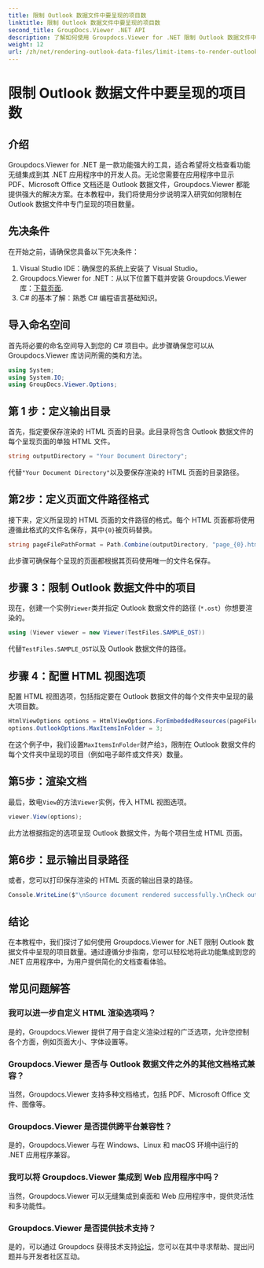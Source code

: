 ```yaml
---
title: 限制 Outlook 数据文件中要呈现的项目数
linktitle: 限制 Outlook 数据文件中要呈现的项目数
second_title: GroupDocs.Viewer .NET API
description: 了解如何使用 Groupdocs.Viewer for .NET 限制 Outlook 数据文件中呈现的项目数量。请按照我们的步骤进行无缝集成。
weight: 12
url: /zh/net/rendering-outlook-data-files/limit-items-to-render-outlook-data-files/
---
```


# 限制 Outlook 数据文件中要呈现的项目数

## 介绍
Groupdocs.Viewer for .NET 是一款功能强大的工具，适合希望将文档查看功能无缝集成到其 .NET 应用程序中的开发人员。无论您需要在应用程序中显示 PDF、Microsoft Office 文档还是 Outlook 数据文件，Groupdocs.Viewer 都能提供强大的解决方案。在本教程中，我们将使用分步说明深入研究如何限制在 Outlook 数据文件中专门呈现的项目数量。
## 先决条件
在开始之前，请确保您具备以下先决条件：
1. Visual Studio IDE：确保您的系统上安装了 Visual Studio。
2.  Groupdocs.Viewer for .NET：从以下位置下载并安装 Groupdocs.Viewer 库：[下载页面](https://releases.groupdocs.com/viewer/net/).
3. C# 的基本了解：熟悉 C# 编程语言基础知识。

## 导入命名空间
首先将必要的命名空间导入到您的 C# 项目中。此步骤确保您可以从 Groupdocs.Viewer 库访问所需的类和方法。
```csharp
using System;
using System.IO;
using GroupDocs.Viewer.Options;
```
## 第 1 步：定义输出目录
首先，指定要保存渲染的 HTML 页面的目录。此目录将包含 Outlook 数据文件的每个呈现页面的单独 HTML 文件。
```csharp
string outputDirectory = "Your Document Directory";
```
代替`"Your Document Directory"`以及要保存渲染的 HTML 页面的目录路径。
## 第2步：定义页面文件路径格式
接下来，定义所呈现的 HTML 页面的文件路径的格式。每个 HTML 页面都将使用遵循此格式的文件名保存，其中`{0}`被页码替换。
```csharp
string pageFilePathFormat = Path.Combine(outputDirectory, "page_{0}.html");
```
此步骤可确保每个呈现的页面都根据其页码使用唯一的文件名保存。
## 步骤 3：限制 Outlook 数据文件中的项目
现在，创建一个实例`Viewer`类并指定 Outlook 数据文件的路径 (`*.ost`）你想要渲染的。
```csharp
using (Viewer viewer = new Viewer(TestFiles.SAMPLE_OST))
```
代替`TestFiles.SAMPLE_OST`以及 Outlook 数据文件的路径。
## 步骤 4：配置 HTML 视图选项
配置 HTML 视图选项，包括指定要在 Outlook 数据文件的每个文件夹中呈现的最大项目数。
```csharp
HtmlViewOptions options = HtmlViewOptions.ForEmbeddedResources(pageFilePathFormat);
options.OutlookOptions.MaxItemsInFolder = 3;
```
在这个例子中，我们设置`MaxItemsInFolder`财产给`3`，限制在 Outlook 数据文件的每个文件夹中呈现的项目（例如电子邮件或文件夹）数量。
## 第5步：渲染文档
最后，致电`View`的方法`Viewer`实例，传入 HTML 视图选项。
```csharp
viewer.View(options);
```
此方法根据指定的选项呈现 Outlook 数据文件，为每个项目生成 HTML 页面。
## 第6步：显示输出目录路径
或者，您可以打印保存渲染的 HTML 页面的输出目录的路径。
```csharp
Console.WriteLine($"\nSource document rendered successfully.\nCheck output in {outputDirectory}.");
```

## 结论
在本教程中，我们探讨了如何使用 Groupdocs.Viewer for .NET 限制 Outlook 数据文件中呈现的项目数量。通过遵循分步指南，您可以轻松地将此功能集成到您的 .NET 应用程序中，为用户提供简化的文档查看体验。
## 常见问题解答
### 我可以进一步自定义 HTML 渲染选项吗？
是的，Groupdocs.Viewer 提供了用于自定义渲染过程的广泛选项，允许您控制各个方面，例如页面大小、字体设置等。
### Groupdocs.Viewer 是否与 Outlook 数据文件之外的其他文档格式兼容？
当然，Groupdocs.Viewer 支持多种文档格式，包括 PDF、Microsoft Office 文件、图像等。
### Groupdocs.Viewer 是否提供跨平台兼容性？
是的，Groupdocs.Viewer 与在 Windows、Linux 和 macOS 环境中运行的 .NET 应用程序兼容。
### 我可以将 Groupdocs.Viewer 集成到 Web 应用程序中吗？
当然，Groupdocs.Viewer 可以无缝集成到桌面和 Web 应用程序中，提供灵活性和多功能性。
### Groupdocs.Viewer 是否提供技术支持？
是的，可以通过 Groupdocs 获得技术支持[论坛](https://forum.groupdocs.com/c/viewer/9)，您可以在其中寻求帮助、提出问题并与开发者社区互动。
